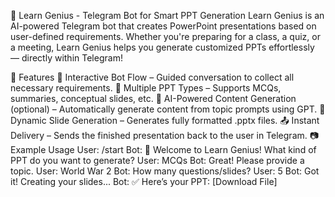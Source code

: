 🤖 Learn Genius - Telegram Bot for Smart PPT Generation
Learn Genius is an AI-powered Telegram bot that creates PowerPoint presentations based on user-defined requirements. Whether you're preparing for a class, a quiz, or a meeting, Learn Genius helps you generate customized PPTs effortlessly — directly within Telegram!

🚀 Features
📌 Interactive Bot Flow – Guided conversation to collect all necessary requirements.
📝 Multiple PPT Types – Supports MCQs, summaries, conceptual slides, etc.
🤖 AI-Powered Content Generation (optional) – Automatically generate content from topic prompts using GPT.
📄 Dynamic Slide Generation – Generates fully formatted .pptx files.
📤 Instant Delivery – Sends the finished presentation back to the user in Telegram.
📷 Example Usage
User: /start
Bot: 👋 Welcome to Learn Genius! What kind of PPT do you want to generate?
User: MCQs
Bot: Great! Please provide a topic.
User: World War 2
Bot: How many questions/slides?
User: 5
Bot: Got it! Creating your slides...
Bot: ✅ Here’s your PPT: [Download File]

